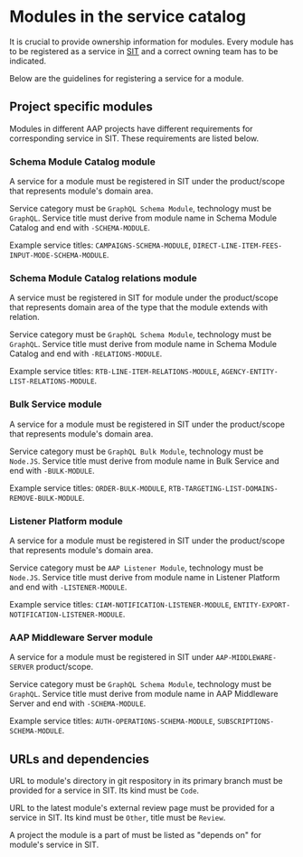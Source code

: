 # Modules in the service catalog

It is crucial to provide ownership information for modules. Every module has to be registered as a service in [SIT](https://sit.adform.zone/services/services/all) and a correct owning team has to be indicated.

Below are the guidelines for registering a service for a module.

## Project specific modules

Modules in different AAP projects have different requirements for corresponding service in SIT. These requirements are listed below.

### Schema Module Catalog module

A service for a module must be registered in SIT under the product/scope that represents module's domain area.

Service category must be `GraphQL Schema Module`, technology must be `GraphQL`. Service title must derive from module name in Schema Module Catalog and end with `-SCHEMA-MODULE`.

Example service titles: `CAMPAIGNS-SCHEMA-MODULE`, `DIRECT-LINE-ITEM-FEES-INPUT-MODE-SCHEMA-MODULE`.

### Schema Module Catalog relations module

A service must be registered in SIT for module under the product/scope that represents domain area of the type that the module extends with relation.

Service category must be `GraphQL Schema Module`, technology must be `GraphQL`. Service title must derive from module name in Schema Module Catalog and end with `-RELATIONS-MODULE`.

Example service titles: `RTB-LINE-ITEM-RELATIONS-MODULE`, `AGENCY-ENTITY-LIST-RELATIONS-MODULE`.

### Bulk Service module

A service for a module must be registered in SIT under the product/scope that represents module's domain area.

Service category must be `GraphQL Bulk Module`, technology must be `Node.JS`. Service title must derive from module name in Bulk Service and end with `-BULK-MODULE`.

Example service titles: `ORDER-BULK-MODULE`, `RTB-TARGETING-LIST-DOMAINS-REMOVE-BULK-MODULE`.

### Listener Platform module

A service for a module must be registered in SIT under the product/scope that represents module's domain area.

Service category must be `AAP Listener Module`, technology must be `Node.JS`. Service title must derive from module name in Listener Platform and end with `-LISTENER-MODULE`.

Example service titles: `CIAM-NOTIFICATION-LISTENER-MODULE`, `ENTITY-EXPORT-NOTIFICATION-LISTENER-MODULE`.

### AAP Middleware Server module

A service for a module must be registered in SIT under `AAP-MIDDLEWARE-SERVER` product/scope.

Service category must be `GraphQL Schema Module`, technology must be `GraphQL`. Service title must derive from module name in AAP Middleware Server and end with `-SCHEMA-MODULE`.

Example service titles: `AUTH-OPERATIONS-SCHEMA-MODULE`, `SUBSCRIPTIONS-SCHEMA-MODULE`.

## URLs and dependencies

URL to module's directory in git respository in its primary branch must be provided for a service in SIT. Its kind must be `Code`.

URL to the latest module's external review page must be provided for a service in SIT. Its kind must be `Other`, title must be `Review`.

A project the module is a part of must be listed as "depends on" for module's service in SIT.
